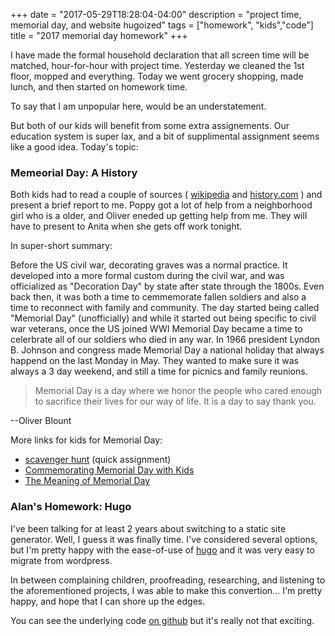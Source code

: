 +++
date = "2017-05-29T18:28:04-04:00"
description = "project time, memorial day, and website hugoized"
tags = ["homework", "kids","code"]
title = "2017 memorial day homework"
+++

I have made the formal household declaration that all screen time will be matched, hour-for-hour with project time.  Yesterday we cleaned the 1st floor, mopped and everything.  Today we went grocery shopping, made lunch, and then started on homework time.

To say that I am unpopular here, would be an understatement.

But both of our kids will benefit from some extra assignements.  Our education system is super lax, and a bit of supplimental assignment seems like a good idea.  Today's topic:

### Memeorial Day: A History

Both kids had to read a couple of sources (
[wikipedia](https://en.wikipedia.org/wiki/Memorial_Day)
and
[history.com](http://www.history.com/topics/holidays/memorial-day-history)
) and present a brief report to me.  Poppy got a lot of help from a neighborhood girl who is a older, and Oliver eneded up getting help from me.  They will have to present to Anita when she gets off work tonight.

In super-short summary:

Before the US civil war, decorating graves was a normal practice. It developed into a more formal custom during the civil war, and was officialized as "Decoration Day" by state after state through the 1800s.  Even back then, it was both a time to cemmemorate fallen soldiers and also a time to reconnect with family and community.  The day started being called "Memorial Day" (unofficially) and while it started out being specific to civil war veterans, once the US joined WWI Memorial Day became a time to celerbrate all of our soldiers who died in any war.  In 1966 president Lyndon B. Johnson and congress made Memorial Day a national holiday that always happend on the last Monday in May.  They wanted to make sure it was always a 3 day weekend, and still a time for picnics and family reunions.

> Memorial Day is a day where we honor the people who cared enough to sacrifice their lives for our way of life.  It is a day to say thank you.
<p class="has-text-right">--Oliver Blount</p>

More links for kids for Memorial Day:
- [scavenger hunt](http://www.educationworld.com/a_lesson/hunt/images/hunt036-download.pdf) (quick assignment)
- [Commemorating Memorial Day with Kids](http://www.military.com/memorial-day/celebrating-memorial-day-with-children.html)
- [The Meaning of Memorial Day](http://www.timeforkids.com/news/meaning-memorial-day/40391)


### Alan's Homework: Hugo

I've been talking for at least 2 years about switching to a static site generator.  Well, I guess it was finally time.  I've considered several options, but I'm pretty happy with the ease-of-use of [hugo](https://gohugo.io) and it was very easy to migrate from wordpress.

In between complaining children, proofreading, researching, and listening to the aforementioned projects, I was able to make this convertion... I'm pretty happy, and hope that I can shore up the edges.

You can see the underlying code [on github](https://github.com/zeroasterisk/hugo-zeroasterisk.com) but it's really not that exciting.



